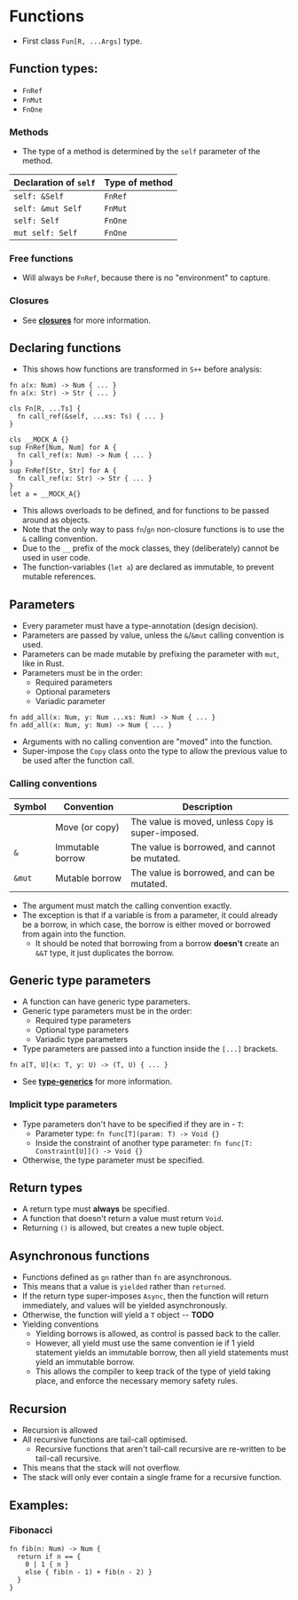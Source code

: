 # Functions
- First class `Fun[R, ...Args]` type.

## Function types:
- `FnRef`
- `FnMut`
- `FnOne`

### Methods
- The type of a method is determined by the `self` parameter of the method.

| Declaration of `self` | Type of method |
|-----------------------|----------------|
| `self: &Self`         | `FnRef`        |
| `self: &mut Self`     | `FnMut`        |
| `self: Self`          | `FnOne`        |
| `mut self: Self`      | `FnOne`        |

### Free functions
- Will always be `FnRef`, because there is no "environment" to capture.

### Closures
- See [**closures**](closures.md#function-type) for more information.

## Declaring functions
- This shows how functions are transformed in `S++` before analysis:
```s++
fn a(x: Num) -> Num { ... }
fn a(x: Str) -> Str { ... }
```
```s++
cls Fn[R, ...Ts] {
  fn call_ref(&self, ...xs: Ts) { ... }
}

cls __MOCK_A {}
sup FnRef[Num, Num] for A {
  fn call_ref(x: Num) -> Num { ... }
}
sup FnRef[Str, Str] for A {
  fn call_ref(x: Str) -> Str { ... }
}
let a = __MOCK_A{}
```
- This allows overloads to be defined, and for functions to be passed around as objects.
- Note that the only way to pass `fn`/`gn` non-closure functions is to use the `&` calling convention.
- Due to the `__` prefix of the mock classes, they (deliberately) cannot be used in user code.
- The function-variables (`let a`) are declared as immutable, to prevent mutable references.

## Parameters
- Every parameter must have a type-annotation (design decision).
- Parameters are passed by value, unless the `&`/`&mut` calling convention is used.
- Parameters can be made mutable by prefixing the parameter with `mut`, like in Rust.
- Parameters must be in the order:
  - Required parameters
  - Optional parameters
  - Variadic parameter
```s++
fn add_all(x: Num, y: Num ...xs: Num) -> Num { ... }
fn add_all(x: Num, y: Num) -> Num { ... }
```
- Arguments with no calling convention are "moved" into the function.
- Super-impose the `Copy` class onto the type to allow the previous value to be used after the function call.

### Calling conventions
| Symbol | Convention       | Description                                         |
|--------|------------------|-----------------------------------------------------|
| ` `    | Move (or copy)   | The value is moved, unless `Copy` is super-imposed. |
| `&`    | Immutable borrow | The value is borrowed, and cannot be mutated.       |
| `&mut` | Mutable borrow   | The value is borrowed, and can be mutated.          |
- The argument must match the calling convention exactly.
- The exception is that if a variable is from a parameter, it could already be a borrow, in which case, the borrow is either moved or borrowed from again into the function.
  - It should be noted that borrowing from a borrow **doesn't** create an `&&T` type, it just duplicates the borrow.

## Generic type parameters
- A function can have generic type parameters.
- Generic type parameters must be in the order:
  - Required type parameters
  - Optional type parameters
  - Variadic type parameters
- Type parameters are passed into a function inside the `[...]` brackets.

```s++
fn a[T, U](x: T, y: U) -> (T, U) { ... }
```
- See [**type-generics**](type-generics.md) for more information.

### Implicit type parameters
- Type parameters don't have to be specified if they are in - `T`:
  - Parameter type: `fn func[T](param: T) -> Void {}`
  - Inside the constraint of another type parameter: `fn func[T: Constraint[U]]() -> Void {}`
- Otherwise, the type parameter must be specified.

## Return types
- A return type must **always** be specified.
- A function that doesn't return a value must return `Void`.
- Returning `()` is allowed, but creates a new tuple object.

## Asynchronous functions
- Functions defined as `gn` rather than `fn` are asynchronous.
- This means that a value is `yielded` rather than `returned`.
- If the return type super-imposes `Async`, then the function will return immediately, and values will be yielded asynchronously.
- Otherwise, the function will yield a `T` object -- **TODO**
- Yielding conventions
  - Yielding borrows is allowed, as control is passed back to the caller.
  - However, all yield must use the same convention ie if 1 yield statement yields an immutable borrow, then all yield statements must yield an immutable borrow.
  - This allows the compiler to keep track of the type of yield taking place, and enforce the necessary memory safety rules.

## Recursion
- Recursion is allowed
- All recursive functions are tail-call optimised.
  - Recursive functions that aren't tail-call recursive are re-written to be tail-call recursive.
- This means that the stack will not overflow.
- The stack will only ever contain a single frame for a recursive function.

## Examples:
### Fibonacci
```s++
fn fib(n: Num) -> Num {
  return if n == {
    0 | 1 { n }
    else { fib(n - 1) + fib(n - 2) }
  }
}